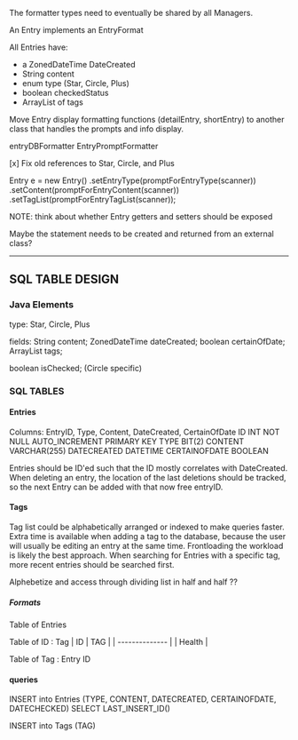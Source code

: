 The formatter types need to eventually be shared by all Managers.

An Entry implements an EntryFormat

All Entries have:
- a ZonedDateTime DateCreated
- String content
- enum type (Star, Circle, Plus)
- boolean checkedStatus
- ArrayList<String> of tags


Move Entry display formatting functions (detailEntry, shortEntry) to another class that handles the prompts and info display.


entryDBFormatter
EntryPromptFormatter

[x] Fix old references to Star, Circle, and Plus


Entry e = new Entry()
    .setEntryType(promptForEntryType(scanner))
    .setContent(promptForEntryContent(scanner))
    .setTagList(promptForEntryTagList(scanner));

NOTE: think about whether Entry getters and setters should be exposed


Maybe the statement needs to be created and returned from an external class?



-------------------
## SQL TABLE DESIGN


### Java Elements
type:
Star, Circle, Plus

fields:
String content;
ZonedDateTime dateCreated;
boolean certainOfDate;
ArrayList<String> tags;

boolean isChecked; (Circle specific)


### SQL TABLES

#### Entries
Columns: EntryID, Type, Content, DateCreated, CertainOfDate 
ID INT NOT NULL AUTO_INCREMENT PRIMARY KEY
TYPE BIT(2)
CONTENT VARCHAR(255)
DATECREATED DATETIME
CERTAINOFDATE BOOLEAN

Entries should be ID'ed such that the ID mostly correlates with DateCreated.
When deleting an entry, the location of the last deletions should be tracked,
so the next Entry can be added with that now free entryID.

#### Tags

Tag list could be alphabetically arranged or indexed to make queries
faster. Extra time is available when adding a tag to the database, because the
user will usually be editing an entry at the same time. Frontloading
the workload is likely the best approach. When searching for Entries with
a specific tag, more recent entries should be searched first.

Alphebetize and access through dividing list in half and half ??

##### Formats
Table of Entries

Table of ID : Tag
| ID     | TAG   |
| -------------- |
|     Health     |

Table of Tag : Entry ID

#### queries

INSERT into Entries (TYPE, CONTENT, DATECREATED, CERTAINOFDATE, DATECHECKED)
SELECT LAST_INSERT_ID()

INSERT into Tags (TAG)


